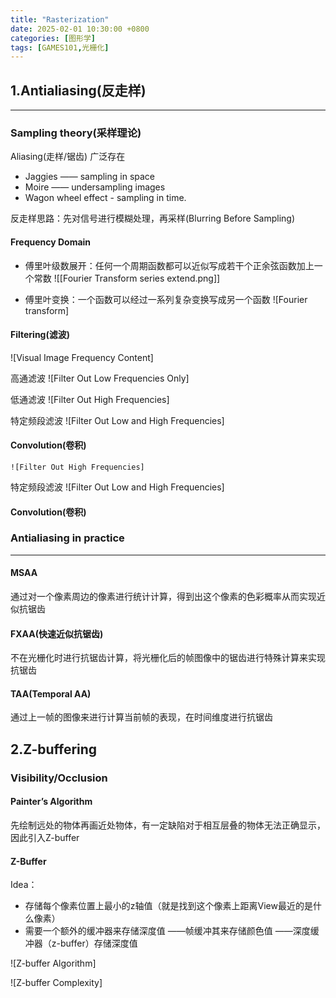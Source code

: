 ```yaml
---
title: "Rasterization"
date: 2025-02-01 10:30:00 +0800
categories: [图形学]
tags: [GAMES101,光栅化]
---
```

## 1.Antialiasing(反走样) 

----

### Sampling theory(采样理论)  

Aliasing(走样/锯齿) 广泛存在

- Jaggies  —— sampling in space
- Moire —— undersampling images
- Wagon wheel effect - sampling in time.

反走样思路：先对信号进行模糊处理，再采样(Blurring Before Sampling)

#### Frequency Domain

- 傅里叶级数展开：任何一个周期函数都可以近似写成若干个正余弦函数加上一个常数
![[Fourier Transform series extend.png]]


- 傅里叶变换：一个函数可以经过一系列复杂变换写成另一个函数
![Fourier transform]

#### Filtering(滤波)

![Visual Image Frequency Content]

高通滤波
![Filter Out Low Frequencies Only]

低通滤波
![Filter Out High Frequencies]

特定频段滤波
![Filter Out Low and High Frequencies]

#### Convolution(卷积)  

	![Filter Out High Frequencies]
特定频段滤波
	![Filter Out Low and High Frequencies]


#### Convolution(卷积)


### Antialiasing in practice
---- 
#### MSAA
通过对一个像素周边的像素进行统计计算，得到出这个像素的色彩概率从而实现近似抗锯齿

#### FXAA(快速近似抗锯齿)
不在光栅化时进行抗锯齿计算，将光栅化后的帧图像中的锯齿进行特殊计算来实现抗锯齿

#### TAA(Temporal AA)
通过上一帧的图像来进行计算当前帧的表现，在时间维度进行抗锯齿

## 2.Z-buffering

### Visibility/Occlusion

#### Painter’s Algorithm
先绘制远处的物体再画近处物体，有一定缺陷对于相互层叠的物体无法正确显示，因此引入Z-buffer

#### Z-Buffer 
Idea：
 - 存储每个像素位置上最小的z轴值（就是找到这个像素上距离View最近的是什么像素）
 - 需要一个额外的缓冲器来存储深度值
   ——帧缓冲其来存储颜色值
   ——深度缓冲器（z-buffer）存储深度值

![Z-buffer Algorithm]

![Z-buffer Complexity]